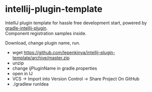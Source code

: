 # intellij-plugin-template
IntelliJ plugin template for hassle free development start, powered by [gradle-intellij-plugin](https://github.com/JetBrains/gradle-intellij-plugin).  
Component registration samples inside.

Download, change plugin name, run.

- wget https://github.com/lepenkinya/intellij-plugin-template/archive/master.zip
- unzip
- change ijPluginName in gradle.properties
- open in IJ
- VCS -> Import into Version Control -> Share Project On GitHub
- ./gradlew runIdea
